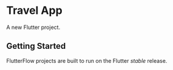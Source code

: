 # Travel App

A new Flutter project.

## Getting Started

FlutterFlow projects are built to run on the Flutter _stable_ release.
